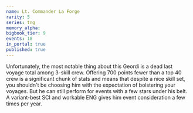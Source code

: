 ```yaml
---
name: Lt. Commander La Forge
rarity: 5
series: tng
memory_alpha:
bigbook_tier: 9
events: 18
in_portal: true
published: true
---
```


Unfortunately, the most notable thing about this Geordi is a dead last voyage total among 3-skill crew. Offering 700 points fewer than a top 40 crew is a significant chunk of stats and means that despite a nice skill set, you shouldn't be choosing him with the expectation of bolstering your voyages. But he can still perform for events with a few stars under his belt. A variant-best SCI and workable ENG gives him event consideration a few times per year.
